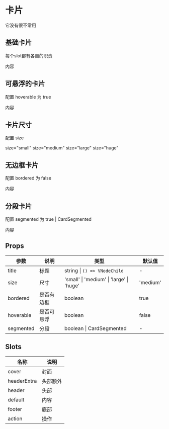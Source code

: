 # 卡片

<yy-p>它没有很不常用</yy-p>

## 基础卡片

<yy-p>每个slot都有各自的职责</yy-p>

<yy-card title="标题">
  <template #cover>
   <img src="https://avatars.githubusercontent.com/u/137426505" width="200"/>
  </template>
  <template #headerExtra>#headerExtra</template>
  内容
  <template #footer>#footer</template>
  <template #action>#action</template>
</yy-card>

## 可悬浮的卡片

<yy-p>配置 <yy-text code>hoverable</yy-text> 为 <yy-text code>true</yy-text></yy-p>

<yy-card title="可悬浮" hoverable>内容</yy-card>

## 卡片尺寸

<yy-p>配置 <yy-text code>size</yy-text> </yy-p>

<yy-flex class="wapper" vertical>
  <yy-card title="小卡片" size="small"><yy-text code>size="small"</yy-text></yy-card>
  <yy-card title="中卡片" size="medium"><yy-text code>size="medium"</yy-text></yy-card>
  <yy-card title="大卡片" size="large"><yy-text code>size="large"</yy-text></yy-card>
  <yy-card title="超大卡片" size="huge"><yy-text code>size="huge"</yy-text></yy-card>
</yy-flex>

## 无边框卡片

<yy-p>配置 <yy-text code>bordered</yy-text> 为 <yy-text code>false</yy-text></yy-p>

<yy-card title="无边框" :bordered="false">内容</yy-card>

## 分段卡片

<yy-p>配置 <yy-text code>segmented</yy-text> 为 <yy-text code>true | CardSegmented</yy-text></yy-p>

<yy-card title="标题" segmented>
  内容
  <template #footer>#footer</template>
  <template #action>#action</template>
</yy-card>

## Props

| 参数      | 说明       | 类型                                     | 默认值   |
| --------- | ---------- | ---------------------------------------- | -------- |
| title     | 标题       | string \| `() => VNodeChild`             | -        |
| size      | 尺寸       | 'small' \| 'medium' \| 'large' \| 'huge' | 'medium' |
| bordered  | 是否有边框 | boolean                                  | true     |
| hoverable | 是否可悬浮 | boolean                                  | false    |
| segmented | 分段       | boolean \| CardSegmented                 | -        |

## Slots

| 名称        | 说明     |
| ----------- | -------- |
| cover       | 封面     |
| headerExtra | 头部额外 |
| header      | 头部     |
| default     | 内容     |
| footer      | 底部     |
| action      | 操作     |
